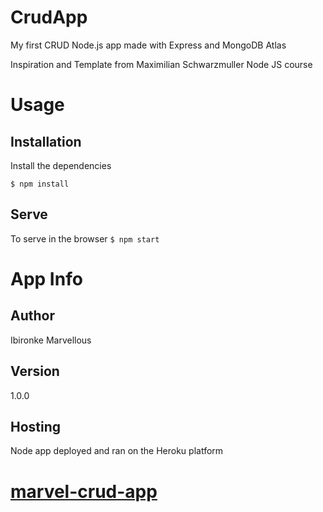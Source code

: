 # CrudApp


My first CRUD Node.js app made with Express and MongoDB Atlas

Inspiration and Template from Maximilian Schwarzmuller Node JS course 



# Usage
## Installation
Install the dependencies

``$ npm install``

## Serve
To serve in the browser
``$ npm start``


# App Info

## Author
Ibironke Marvellous

## Version
1.0.0

## Hosting 
Node app deployed and ran on the Heroku platform

# [marvel-crud-app](https://marvel-crud-app.herokuapp.com/)

